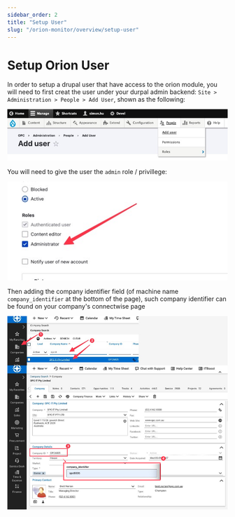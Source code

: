 ```yaml
---
sidebar_order: 2
title: "Setup User"
slug: "/orion-monitor/overview/setup-user"
---
```




# Setup Orion User

In order to setup a drupal user that have access to the orion module, you will need to first creat the user under your durpal admin backend: `Site > Administration > People > Add User`, shown as the following:

![2023.06.08 - 10_30_10 -  [Google Chrome-Add user  OPC] -](assets/2023.06.08%20-%2010_30_10%20-%20%20%5BGoogle%20Chrome-Add%20user%20%20OPC%5D%20-.jpg)

You will need to give the user the `admin` role / privillege:

![2023.06.08 - 10_31_19 -  [Google Chrome-Add user  OPC] -](assets/2023.06.08%20-%2010_31_19%20-%20%20%5BGoogle%20Chrome-Add%20user%20%20OPC%5D%20-.jpg)

Then adding the company identifier field (of machine name `company_identifier` at the bottom of the page), such company identifier can be found on your company's connectwise page

![2023.06.08 - 10_35_12 -  [CleanShot-CleanShot] -](assets/2023.06.08%20-%2010_35_12%20-%20%20%5BCleanShot-CleanShot%5D%20-.png)
